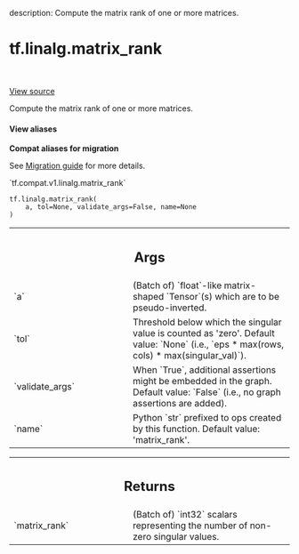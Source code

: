 description: Compute the matrix rank of one or more matrices.

<div itemscope itemtype="http://developers.google.com/ReferenceObject">
<meta itemprop="name" content="tf.linalg.matrix_rank" />
<meta itemprop="path" content="Stable" />
</div>

# tf.linalg.matrix_rank

<!-- Insert buttons and diff -->

<table class="tfo-notebook-buttons tfo-api nocontent" align="left">

</table>

<a target="_blank" class="external" href="/code/stable/tensorflow/python/ops/linalg/linalg_impl.py">View source</a>



Compute the matrix rank of one or more matrices.

<section class="expandable">
  <h4 class="showalways">View aliases</h4>
  <p>
<b>Compat aliases for migration</b>
<p>See
<a href="https://www.tensorflow.org/guide/migrate">Migration guide</a> for
more details.</p>
<p>`tf.compat.v1.linalg.matrix_rank`</p>
</p>
</section>

<pre class="devsite-click-to-copy prettyprint lang-py tfo-signature-link">
<code>tf.linalg.matrix_rank(
    a, tol=None, validate_args=False, name=None
)
</code></pre>



<!-- Placeholder for "Used in" -->


<!-- Tabular view -->
 <table class="responsive fixed orange">
<colgroup><col width="214px"><col></colgroup>
<tr><th colspan="2"><h2 class="add-link">Args</h2></th></tr>

<tr>
<td>
`a`
</td>
<td>
(Batch of) `float`-like matrix-shaped `Tensor`(s) which are to be
pseudo-inverted.
</td>
</tr><tr>
<td>
`tol`
</td>
<td>
Threshold below which the singular value is counted as 'zero'.
Default value: `None` (i.e., `eps * max(rows, cols) * max(singular_val)`).
</td>
</tr><tr>
<td>
`validate_args`
</td>
<td>
When `True`, additional assertions might be embedded in the
graph.
Default value: `False` (i.e., no graph assertions are added).
</td>
</tr><tr>
<td>
`name`
</td>
<td>
Python `str` prefixed to ops created by this function.
Default value: 'matrix_rank'.
</td>
</tr>
</table>



<!-- Tabular view -->
 <table class="responsive fixed orange">
<colgroup><col width="214px"><col></colgroup>
<tr><th colspan="2"><h2 class="add-link">Returns</h2></th></tr>

<tr>
<td>
`matrix_rank`
</td>
<td>
(Batch of) `int32` scalars representing the number of non-zero
singular values.
</td>
</tr>
</table>

